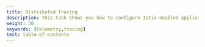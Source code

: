 ```yaml
---
title: Distributed Tracing
description: This task shows you how to configure Istio-enabled applications to collect trace spans.
weight: 30
keywords: [telemetry,tracing]
test: table-of-contents
---
```

